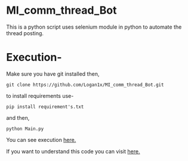 # MI_comm_thread_Bot

This is a python script uses selenium module in python to automate the thread posting.

# Execution-
Make sure you have git installed then,

`git clone https://github.com/Logan1x/MI_comm_thread_Bot.git`

to install requirements use-

`pip install requirement's.txt`

and then,

`python Main.py`

You can see execution [here.](https://www.youtube.com/watch?v=gWRF7-_xhx0)

If you want to understand this code you can visit [here.](https://l0gan1x.quora.com/1-Python-Thread-Posting-Bot-Using-selenium-module?srid=Ic2Y)

